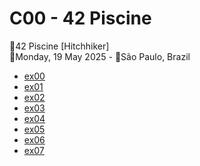 # C00 - 42 Piscine
🚩42 Piscine [Hitchhiker]<br>
📅Monday, 19 May 2025 - 📍São Paulo, Brazil<br>

- [ex00](https://github.com/mauricioHidani/piscine_42hitchhiker/blob/main/c00/ex00/ft_putchar.c)
- [ex01](https://github.com/mauricioHidani/piscine_42hitchhiker/blob/main/c00/ex01/ft_print_alphabet.c)
- [ex02](https://github.com/mauricioHidani/piscine_42hitchhiker/blob/main/c00/ex02/ft_print_reverse_alphabet.c)
- [ex03]()
- [ex04]()
- [ex05]()
- [ex06]()
- [ex07]()

